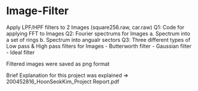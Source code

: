 # Image-Filter
Apply LPF/HPF filters to 2 Images (square256.raw, car.raw)
Q1: Code for applying FFT to Images
Q2: Fourier spectrums for Images
    a. Spectrum into a set of rings
    b. Spectrum into angualr sectors
Q3: Three different types of Low pass & High pass filters for Images
    - Butterworth filter
    - Gaussian filter
    - Ideal filter

Filtered images were saved as png format

Brief Explanation for this project was explained => 200452816_HoonSeokKim_Project Report.pdf
